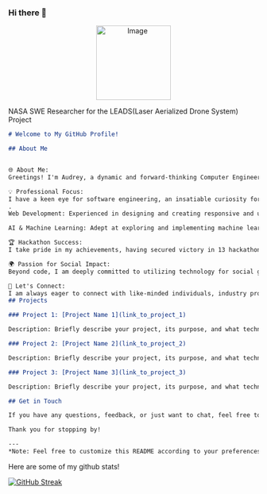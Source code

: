 ### Hi there 👋
<p align="center">
  <img src="https://github.com/audgeviolin07/audgeviolin07/assets/123830780/2e0a9ff8-5f1d-4515-a591-bc02929c92d1" alt="Image" style="border-radius: 10; width: 150; height: 150px;">
</p>

 NASA SWE Researcher for the LEADS(Laser Aerialized Drone System) Project

<!--
**audgeviolin07/audgeviolin07** is a ✨ _special_ ✨ repository because its `README.md` (this file) appears on your GitHub profile.

Here are some ideas to get you started:

- 🔭 I’m currently working on ...
- 🌱 I’m currently learning ...
- 👯 I’m looking to collaborate on ...
- 🤔 I’m looking for help with ...
- 💬 Ask me about ...
- 📫 How to reach me: ...
- 😄 Pronouns: ...
- ⚡ Fun fact: ...
-->

```markdown
# Welcome to My GitHub Profile!

## About Me


🌐 About Me:
Greetings! I'm Audrey, a dynamic and forward-thinking Computer Engineering student with a burning passion for technology and innovation. Currently pursuing my degree at Michigan State University in the Honors College, I am committed to pushing the boundaries of what's possible in the world of computer engineering.

💡 Professional Focus:
I have a keen eye for software engineering, an insatiable curiosity for the realms of AI and Machine Learning, and a deep commitment to leveraging technology for education and social good.
. 
Web Development: Experienced in designing and creating responsive and user-friendly websites using HTML, CSS, JavaScript, and various frameworks like React.js and Next.js. Additionally proficient in 3D aspects using Three.js. 

AI & Machine Learning: Adept at exploring and implementing machine learning algorithms, with hands-on experience in Python and popular libraries like TensorFlow and PyTorch.

🏆 Hackathon Success:
I take pride in my achievements, having secured victory in 13 hackathons(most recent HackPrinceton, Mhacks). These experiences have honed my ability to work under pressure, think creatively, and collaborate effectively within a team to deliver innovative solutions.

🌍 Passion for Social Impact:
Beyond code, I am deeply committed to utilizing technology for social good. I believe in the power of education to transform lives and am dedicated to projects that contribute positively to society.

🔗 Let's Connect:
I am always eager to connect with like-minded individuals, industry professionals, and potential collaborators who share a passion for pushing the boundaries of technology and making a positive impact on the world. Let's connect and explore the endless possibilities at the intersection of technology and innovation!
## Projects

### Project 1: [Project Name 1](link_to_project_1)

Description: Briefly describe your project, its purpose, and what technologies or languages you used.

### Project 2: [Project Name 2](link_to_project_2)

Description: Briefly describe your project, its purpose, and what technologies or languages you used.

### Project 3: [Project Name 3](link_to_project_3)

Description: Briefly describe your project, its purpose, and what technologies or languages you used.

## Get in Touch

If you have any questions, feedback, or just want to chat, feel free to reach out to me via [email](mailto:your_email@example.com) or connect with me on [LinkedIn](link_to_your_linkedin_profile). Let's collaborate and build amazing things together!

Thank you for stopping by!

---
*Note: Feel free to customize this README according to your preferences and update the project details with your own projects.*
```
Here are some of my github stats!

[![GitHub Streak](https://github-readme-streak-stats.herokuapp.com/?user=audgeviolin07)](https://git.io/streak-stats)
